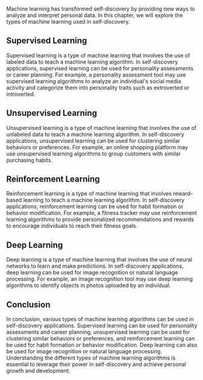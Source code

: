 
Machine learning has transformed self-discovery by providing new ways to analyze and interpret personal data. In this chapter, we will explore the types of machine learning used in self-discovery.

Supervised Learning
-------------------

Supervised learning is a type of machine learning that involves the use of labeled data to teach a machine learning algorithm. In self-discovery applications, supervised learning can be used for personality assessments or career planning. For example, a personality assessment tool may use supervised learning algorithms to analyze an individual's social media activity and categorize them into personality traits such as extroverted or introverted.

Unsupervised Learning
---------------------

Unsupervised learning is a type of machine learning that involves the use of unlabeled data to teach a machine learning algorithm. In self-discovery applications, unsupervised learning can be used for clustering similar behaviors or preferences. For example, an online shopping platform may use unsupervised learning algorithms to group customers with similar purchasing habits.

Reinforcement Learning
----------------------

Reinforcement learning is a type of machine learning that involves reward-based learning to teach a machine learning algorithm. In self-discovery applications, reinforcement learning can be used for habit formation or behavior modification. For example, a fitness tracker may use reinforcement learning algorithms to provide personalized recommendations and rewards to encourage individuals to reach their fitness goals.

Deep Learning
-------------

Deep learning is a type of machine learning that involves the use of neural networks to learn and make predictions. In self-discovery applications, deep learning can be used for image recognition or natural language processing. For example, an image recognition tool may use deep learning algorithms to identify objects in photos uploaded by an individual.

Conclusion
----------

In conclusion, various types of machine learning algorithms can be used in self-discovery applications. Supervised learning can be used for personality assessments and career planning, unsupervised learning can be used for clustering similar behaviors or preferences, and reinforcement learning can be used for habit formation or behavior modification. Deep learning can also be used for image recognition or natural language processing. Understanding the different types of machine learning algorithms is essential to leverage their power in self-discovery and achieve personal growth and development.
